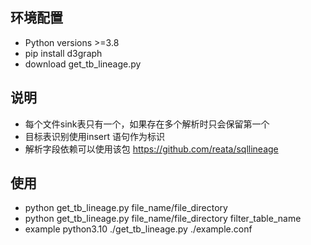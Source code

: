 ## 环境配置
 + Python versions >=3.8
 + pip install d3graph
 + download get_tb_lineage.py

## 说明
 + 每个文件sink表只有一个，如果存在多个解析时只会保留第一个
 + 目标表识别使用insert 语句作为标识
 + 解析字段依赖可以使用该包 https://github.com/reata/sqllineage

## 使用
 + python get_tb_lineage.py file_name/file_directory
 + python get_tb_lineage.py file_name/file_directory filter_table_name
 + example python3.10 ./get_tb_lineage.py ./example.conf